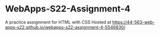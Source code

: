 # WebApps-S22-Assignment-4
A practice assignment for HTML with CSS 
Hosted at https://44-563-web-apps-s22.github.io/webapps-s22-assignment-4-S546830/